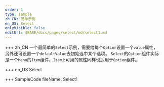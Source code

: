 ```yaml
--- 
order: 1
type: sample
zh_CN: 简单示例
en_US: Select
onlyVisible: false
editUrl: $BASE/docs/pages/select/md/select1.md
---
```


+++ zh_CN
一个最简单的<Code>Select</Code>示例，需要给每个<Code>Option</Code>设置一个<Code>value</Code>属性，另外还可设置一个<Code>defaultValue</Code>去初始选中某个选项。
<Code>Select</Code>的<Code>Option</Code>组件实际是一个<Code>Menu</Code>的<Code>Item</Code>组件，<Code>Item上</Code>可用的属性同样也适用于<Code>Option</Code>组件。

+++ en_US
Select

+++ SampleCode
fileName: Select1
